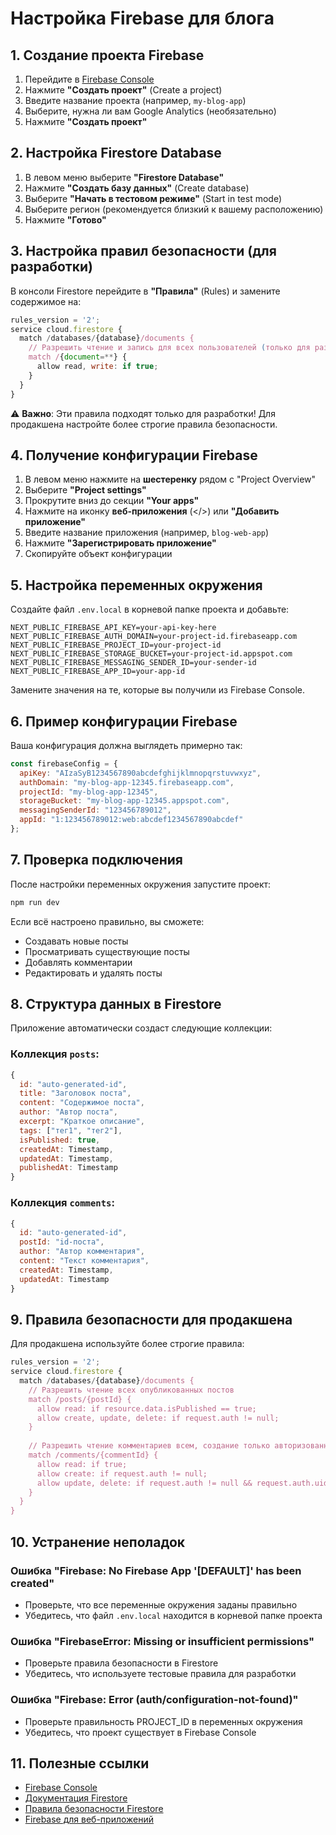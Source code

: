 # Настройка Firebase для блога

## 1. Создание проекта Firebase

1. Перейдите в [Firebase Console](https://console.firebase.google.com/)
2. Нажмите **"Создать проект"** (Create a project)
3. Введите название проекта (например, `my-blog-app`)
4. Выберите, нужна ли вам Google Analytics (необязательно)
5. Нажмите **"Создать проект"**

## 2. Настройка Firestore Database

1. В левом меню выберите **"Firestore Database"**
2. Нажмите **"Создать базу данных"** (Create database)
3. Выберите **"Начать в тестовом режиме"** (Start in test mode)
4. Выберите регион (рекомендуется близкий к вашему расположению)
5. Нажмите **"Готово"**

## 3. Настройка правил безопасности (для разработки)

В консоли Firestore перейдите в **"Правила"** (Rules) и замените содержимое на:

```javascript
rules_version = '2';
service cloud.firestore {
  match /databases/{database}/documents {
    // Разрешить чтение и запись для всех пользователей (только для разработки!)
    match /{document=**} {
      allow read, write: if true;
    }
  }
}
```

⚠️ **Важно**: Эти правила подходят только для разработки! Для продакшена настройте более строгие правила безопасности.

## 4. Получение конфигурации Firebase

1. В левом меню нажмите на **шестеренку** рядом с "Project Overview"
2. Выберите **"Project settings"**
3. Прокрутите вниз до секции **"Your apps"**
4. Нажмите на иконку **веб-приложения** (</>) или **"Добавить приложение"**
5. Введите название приложения (например, `blog-web-app`)
6. Нажмите **"Зарегистрировать приложение"**
7. Скопируйте объект конфигурации

## 5. Настройка переменных окружения

Создайте файл `.env.local` в корневой папке проекта и добавьте:

```env
NEXT_PUBLIC_FIREBASE_API_KEY=your-api-key-here
NEXT_PUBLIC_FIREBASE_AUTH_DOMAIN=your-project-id.firebaseapp.com
NEXT_PUBLIC_FIREBASE_PROJECT_ID=your-project-id
NEXT_PUBLIC_FIREBASE_STORAGE_BUCKET=your-project-id.appspot.com
NEXT_PUBLIC_FIREBASE_MESSAGING_SENDER_ID=your-sender-id
NEXT_PUBLIC_FIREBASE_APP_ID=your-app-id
```

Замените значения на те, которые вы получили из Firebase Console.

## 6. Пример конфигурации Firebase

Ваша конфигурация должна выглядеть примерно так:

```javascript
const firebaseConfig = {
  apiKey: "AIzaSyB1234567890abcdefghijklmnopqrstuvwxyz",
  authDomain: "my-blog-app-12345.firebaseapp.com",
  projectId: "my-blog-app-12345",
  storageBucket: "my-blog-app-12345.appspot.com",
  messagingSenderId: "123456789012",
  appId: "1:123456789012:web:abcdef1234567890abcdef"
};
```

## 7. Проверка подключения

После настройки переменных окружения запустите проект:

```bash
npm run dev
```

Если всё настроено правильно, вы сможете:
- Создавать новые посты
- Просматривать существующие посты
- Добавлять комментарии
- Редактировать и удалять посты

## 8. Структура данных в Firestore

Приложение автоматически создаст следующие коллекции:

### Коллекция `posts`:
```javascript
{
  id: "auto-generated-id",
  title: "Заголовок поста",
  content: "Содержимое поста",
  author: "Автор поста",
  excerpt: "Краткое описание",
  tags: ["тег1", "тег2"],
  isPublished: true,
  createdAt: Timestamp,
  updatedAt: Timestamp,
  publishedAt: Timestamp
}
```

### Коллекция `comments`:
```javascript
{
  id: "auto-generated-id",
  postId: "id-поста",
  author: "Автор комментария",
  content: "Текст комментария",
  createdAt: Timestamp,
  updatedAt: Timestamp
}
```

## 9. Правила безопасности для продакшена

Для продакшена используйте более строгие правила:

```javascript
rules_version = '2';
service cloud.firestore {
  match /databases/{database}/documents {
    // Разрешить чтение всех опубликованных постов
    match /posts/{postId} {
      allow read: if resource.data.isPublished == true;
      allow create, update, delete: if request.auth != null;
    }
    
    // Разрешить чтение комментариев всем, создание только авторизованным
    match /comments/{commentId} {
      allow read: if true;
      allow create: if request.auth != null;
      allow update, delete: if request.auth != null && request.auth.uid == resource.data.authorId;
    }
  }
}
```

## 10. Устранение неполадок

### Ошибка "Firebase: No Firebase App '[DEFAULT]' has been created"
- Проверьте, что все переменные окружения заданы правильно
- Убедитесь, что файл `.env.local` находится в корневой папке проекта

### Ошибка "FirebaseError: Missing or insufficient permissions"
- Проверьте правила безопасности в Firestore
- Убедитесь, что используете тестовые правила для разработки

### Ошибка "Firebase: Error (auth/configuration-not-found)"
- Проверьте правильность PROJECT_ID в переменных окружения
- Убедитесь, что проект существует в Firebase Console

## 11. Полезные ссылки

- [Firebase Console](https://console.firebase.google.com/)
- [Документация Firestore](https://firebase.google.com/docs/firestore)
- [Правила безопасности Firestore](https://firebase.google.com/docs/firestore/security/get-started)
- [Firebase для веб-приложений](https://firebase.google.com/docs/web/setup) 